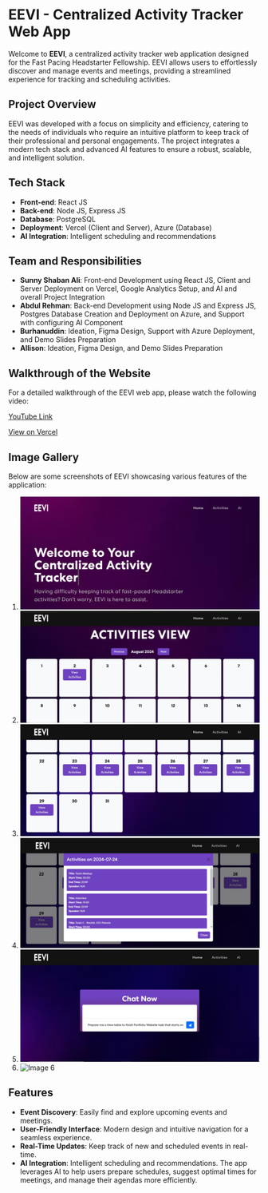 # EEVI - Centralized Activity Tracker Web App

Welcome to **EEVI**, a centralized activity tracker web application designed for the Fast Pacing Headstarter Fellowship. EEVI allows users to effortlessly discover and manage events and meetings, providing a streamlined experience for tracking and scheduling activities.

## Project Overview

EEVI was developed with a focus on simplicity and efficiency, catering to the needs of individuals who require an intuitive platform to keep track of their professional and personal engagements. The project integrates a modern tech stack and advanced AI features to ensure a robust, scalable, and intelligent solution.

## Tech Stack

- **Front-end**: React JS
- **Back-end**: Node JS, Express JS
- **Database**: PostgreSQL
- **Deployment**: Vercel (Client and Server), Azure (Database)
- **AI Integration**: Intelligent scheduling and recommendations

## Team and Responsibilities

- **Sunny Shaban Ali**: Front-end Development using React JS, Client and Server Deployment on Vercel, Google Analytics Setup, and AI and overall Project Integration
- **Abdul Rehman**: Back-end Development using Node JS and Express JS, Postgres Database Creation and Deployment on Azure, and Support with configuring AI Component
- **Burhanuddin**: Ideation, Figma Design, Support with Azure Deployment, and Demo Slides Preparation
- **Allison**: Ideation, Figma Design, and Demo Slides Preparation

## Walkthrough of the Website

For a detailed walkthrough of the EEVI web app, please watch the following video:

[YouTube Link](https://youtu.be/kTg_-0rZMm4)

[View on Vercel](https://headstarter-hackathon-0-f.vercel.app/)

## Image Gallery

Below are some screenshots of EEVI showcasing various features of the application:

1. ![Image 1](images/image_1.jpg)
2. ![Image 2](images/image_2.jpg)
3. ![Image 3](images/image_3.jpg)
4. ![Image 4](images/image_4.jpg)
5. ![Image 5](images/image_5.jpg)
6. ![Image 6](images/image_6.jpg)

## Features

- **Event Discovery**: Easily find and explore upcoming events and meetings.
- **User-Friendly Interface**: Modern design and intuitive navigation for a seamless experience.
- **Real-Time Updates**: Keep track of new and scheduled events in real-time.
- **AI Integration**: Intelligent scheduling and recommendations. The app leverages AI to help users prepare schedules, suggest optimal times for meetings, and manage their agendas more efficiently.
